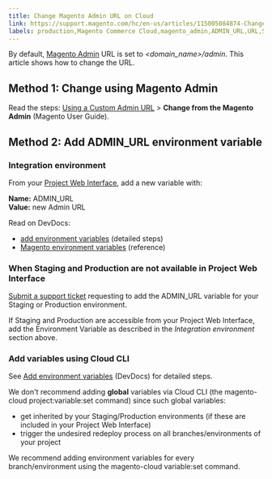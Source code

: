 ```yaml
---
title: Change Magento Admin URL on Cloud
link: https://support.magento.com/hc/en-us/articles/115005084874-Change-Magento-Admin-URL-on-Cloud
labels: production,Magento Commerce Cloud,magento_admin,ADMIN_URL,URL,Staging,how to
---
```


By default, [Magento Admin](http://docs.magento.com/m2/ee/user_guide/stores/admin.html) URL is set to *<domain\_name>/admin*. This article shows how to change the URL.

 Method 1: Change using Magento Admin
------------------------------------

 Read the steps: [Using a Custom Admin URL](http://docs.magento.com/m2/ee/user_guide/stores/store-urls-custom-admin.html) > **Change from the Magento Admin** (Magento User Guide).

 Method 2: Add ADMIN\_URL environment variable
---------------------------------------------

 ### Integration environment

 From your [Project Web Interface](http://devdocs.magento.com/guides/v2.2/cloud/project/project-webint-basic.html), add a new variable with:

 **Name:** ADMIN\_URL  
**Value:** new Admin URL

 Read on DevDocs:

 
 *  [add environment variables](http://devdocs.magento.com/guides/v2.2/cloud/project/project-webint-basic.html#env) (detailed steps)
 *  [Magento environment variables](http://devdocs.magento.com/guides/v2.2/cloud/env/environment-vars_magento.html) (reference)
 
 ### When Staging and Production are not available in Project Web Interface

 [Submit a support ticket](https://support.magento.com/hc/en-us/articles/360019088251) requesting to add the ADMIN\_URL variable for your Staging or Production environment.

 If Staging and Production are accessible from your Project Web Interface, add the Environment Variable as described in the *Integration environment* section above.

 ### Add variables using Cloud CLI

 See [Add environment variables](http://devdocs.magento.com/guides/v2.2/cloud/env/environment-vars_magento.html#addvariables) (DevDocs) for detailed steps.

 We don't recommend adding **global** variables via Cloud CLI (the magento-cloud project:variable:set <name> <value> command) since such global variables:

 
 * get inherited by your Staging/Production environments (if these are included in your Project Web Interface)
 * trigger the undesired redeploy process on all branches/environments of your project
 
 We recommend adding environment variables for every branch/environment using the magento-cloud variable:set command.

